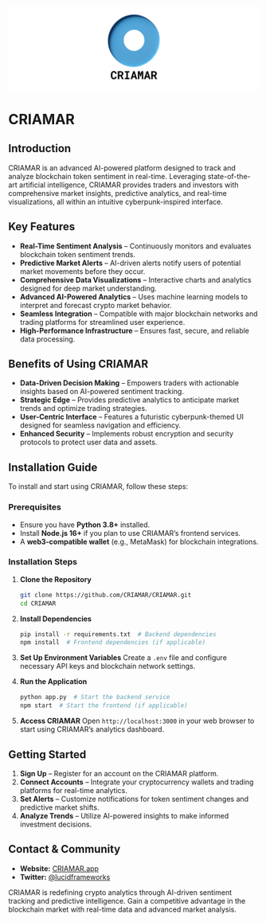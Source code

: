![Lucid Frameworks Banner](https://github.com/Lucid-Frameworks/CRIAMAR/blob/22d077923eb308eb4ec791d979fa3b55a9b69c85/CRIAMAR.png)


# CRIAMAR

## Introduction
CRIAMAR is an advanced AI-powered platform designed to track and analyze blockchain token sentiment in real-time. Leveraging state-of-the-art artificial intelligence, CRIAMAR provides traders and investors with comprehensive market insights, predictive analytics, and real-time visualizations, all within an intuitive cyberpunk-inspired interface.

## Key Features
- **Real-Time Sentiment Analysis** – Continuously monitors and evaluates blockchain token sentiment trends.
- **Predictive Market Alerts** – AI-driven alerts notify users of potential market movements before they occur.
- **Comprehensive Data Visualizations** – Interactive charts and analytics designed for deep market understanding.
- **Advanced AI-Powered Analytics** – Uses machine learning models to interpret and forecast crypto market behavior.
- **Seamless Integration** – Compatible with major blockchain networks and trading platforms for streamlined user experience.
- **High-Performance Infrastructure** – Ensures fast, secure, and reliable data processing.

## Benefits of Using CRIAMAR
- **Data-Driven Decision Making** – Empowers traders with actionable insights based on AI-powered sentiment tracking.
- **Strategic Edge** – Provides predictive analytics to anticipate market trends and optimize trading strategies.
- **User-Centric Interface** – Features a futuristic cyberpunk-themed UI designed for seamless navigation and efficiency.
- **Enhanced Security** – Implements robust encryption and security protocols to protect user data and assets.

## Installation Guide
To install and start using CRIAMAR, follow these steps:

### Prerequisites
- Ensure you have **Python 3.8+** installed.
- Install **Node.js 16+** if you plan to use CRIAMAR’s frontend services.
- A **web3-compatible wallet** (e.g., MetaMask) for blockchain integrations.

### Installation Steps
1. **Clone the Repository**
   ```sh
   git clone https://github.com/CRIAMAR/CRIAMAR.git
   cd CRIAMAR
   ```
2. **Install Dependencies**
   ```sh
   pip install -r requirements.txt  # Backend dependencies
   npm install  # Frontend dependencies (if applicable)
   ```
3. **Set Up Environment Variables**
   Create a `.env` file and configure necessary API keys and blockchain network settings.

4. **Run the Application**
   ```sh
   python app.py  # Start the backend service
   npm start  # Start the frontend (if applicable)
   ```

5. **Access CRIAMAR**
   Open `http://localhost:3000` in your web browser to start using CRIAMAR’s analytics dashboard.

## Getting Started
1. **Sign Up** – Register for an account on the CRIAMAR platform.
2. **Connect Accounts** – Integrate your cryptocurrency wallets and trading platforms for real-time analytics.
3. **Set Alerts** – Customize notifications for token sentiment changes and predictive market shifts.
4. **Analyze Trends** – Utilize AI-powered insights to make informed investment decisions.

## Contact & Community
- **Website:** [CRIAMAR.app](https://www.criamar.app/)
- **Twitter:** [@lucidframeworks](https://x.com/lucidframeworks)

CRIAMAR is redefining crypto analytics through AI-driven sentiment tracking and predictive intelligence. Gain a competitive advantage in the blockchain market with real-time data and advanced market analysis.

